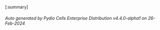 






[:summary]

###### Auto generated by Pydio Cells Enterprise Distribution v4.4.0-alpha1 on 26-Feb-2024
